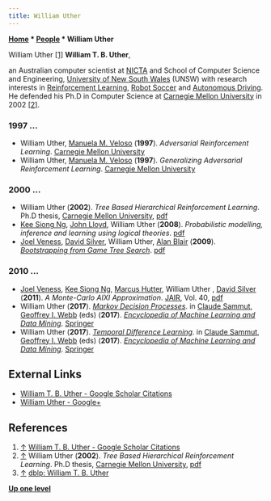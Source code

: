 ```yaml
---
title: William Uther
---
```

**[Home](Home "Home") \* [People](People "People") \* William Uther**



[](https://scholar.google.com/citations?hl=en&user=-qvphmUAAAAJ) William Uther <a id="cite-note-1" href="#cite-ref-1">[1]</a>
**William T. B. Uther**,  

an Australian computer scientist at [NICTA](https://en.wikipedia.org/wiki/NICTA) and School of Computer Science and Engineering, [University of New South Wales](https://en.wikipedia.org/wiki/University_of_New_South_Wales) (UNSW) with research interests in [Reinforcement Learning](Reinforcement_Learning "Reinforcement Learning"), [Robot Soccer](https://en.wikipedia.org/wiki/Soccer_robot) and [Autonomous Driving](https://en.wikipedia.org/wiki/Driverless_car). He defended his Ph.D in Computer Science at [Carnegie Mellon University](Carnegie_Mellon_University "Carnegie Mellon University") in 2002 <a id="cite-note-2" href="#cite-ref-2">[2]</a>. 



### 1997 ...


* William Uther, [Manuela M. Veloso](Manuela_Veloso "Manuela Veloso") (**1997**). *Adversarial Reinforcement Learning*. [Carnegie Mellon University](Carnegie_Mellon_University "Carnegie Mellon University")
* William Uther, [Manuela M. Veloso](Manuela_Veloso "Manuela Veloso") (**1997**). *Generalizing Adversarial Reinforcement Learning*. [Carnegie Mellon University](Carnegie_Mellon_University "Carnegie Mellon University")


### 2000 ...


* William Uther (**2002**). *Tree Based Hierarchical Reinforcement Learning*. Ph.D thesis, [Carnegie Mellon University](Carnegie_Mellon_University "Carnegie Mellon University"), [pdf](http://reports-archive.adm.cs.cmu.edu/anon/2002/CMU-CS-02-169.pdf)
* [Kee Siong Ng](index.php?title=Kee_Siong_Ng&action=edit&redlink=1 "Kee Siong Ng (page does not exist)"), [John Lloyd](index.php?title=John_Lloyd&action=edit&redlink=1 "John Lloyd (page does not exist)"), William Uther (**2008**). *Probabilistic modelling, inference and learning using logical theories*. [pdf](http://users.cecs.anu.edu.au/~kee/prihol.pdf)
* [Joel Veness](Joel_Veness "Joel Veness"), [David Silver](David_Silver "David Silver"), William Uther, [Alan Blair](Alan_Blair "Alan Blair") (**2009**). *[Bootstrapping from Game Tree Search](http://papers.nips.cc/paper/3722-bootstrapping-from-game-tree-search)*. [pdf](http://jveness.info/publications/nips2009%20-%20bootstrapping%20from%20game%20tree%20search.pdf)


### 2010 ...


* [Joel Veness](Joel_Veness "Joel Veness"), [Kee Siong Ng](index.php?title=Kee_Siong_Ng&action=edit&redlink=1 "Kee Siong Ng (page does not exist)"), [Marcus Hutter](Marcus_Hutter "Marcus Hutter"), William Uther , [David Silver](David_Silver "David Silver") (**2011**). *A Monte-Carlo AIXI Approximation*. [JAIR](https://en.wikipedia.org/wiki/Journal_of_Artificial_Intelligence_Research), Vol. 40, [pdf](http://www.aaai.org/Papers/JAIR/Vol40/JAIR-4004.pdf)
* William Uther (**2017**). *[Markov Decision Processes](https://link.springer.com/referenceworkentry/10.1007/978-1-4899-7687-1_512)*. in [Claude Sammut](https://en.wikipedia.org/wiki/Claude_Sammut), [Geoffrey I. Webb](https://en.wikipedia.org/wiki/Geoff_Webb) (eds) (**2017**). *[Encyclopedia of Machine Learning and Data Mining](https://link.springer.com/referencework/10.1007%2F978-1-4899-7687-1)*. [Springer](https://en.wikipedia.org/wiki/Springer_Science%2BBusiness_Media)
* William Uther (**2017**). *[Temporal Difference Learning](https://link.springer.com/referenceworkentry/10.1007/978-1-4899-7687-1_817)*. in [Claude Sammut](https://en.wikipedia.org/wiki/Claude_Sammut), [Geoffrey I. Webb](https://en.wikipedia.org/wiki/Geoff_Webb) (eds) (**2017**). *[Encyclopedia of Machine Learning and Data Mining](https://link.springer.com/referencework/10.1007%2F978-1-4899-7687-1)*. [Springer](https://en.wikipedia.org/wiki/Springer_Science%2BBusiness_Media)


## External Links


* [William T. B. Uther - Google Scholar Citations](https://scholar.google.com/citations?hl=en&user=-qvphmUAAAAJ)
* [William Uther - Google+](https://plus.google.com/117333205909949323908)


## References


1. <a id="cite-ref-1" href="#cite-note-1">↑</a> [William T. B. Uther - Google Scholar Citations](https://scholar.google.com/citations?hl=en&user=-qvphmUAAAAJ)
2. <a id="cite-ref-2" href="#cite-note-2">↑</a> William Uther (**2002**). *Tree Based Hierarchical Reinforcement Learning*. Ph.D thesis, [Carnegie Mellon University](Carnegie_Mellon_University "Carnegie Mellon University"), [pdf](http://reports-archive.adm.cs.cmu.edu/anon/2002/CMU-CS-02-169.pdf)
3. <a id="cite-ref-3" href="#cite-note-3">↑</a> [dblp: William T. B. Uther](https://dblp.uni-trier.de/pers/hd/u/Uther:William_T=_B=)

**[Up one level](People "People")**







 
